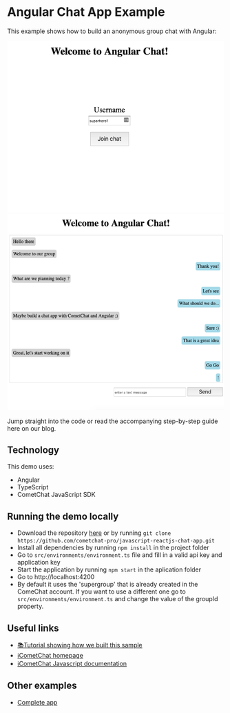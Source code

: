 # Angular Chat App Example

This example shows how to build an anonymous group chat with Angular:

![Login](/screenshots/Login.png?raw=true)
![Chat](/screenshots/Chat.png?raw=true)

Jump straight into the code or read the accompanying step-by-step guide here on our blog.

## Technology
This demo uses:

* Angular
* TypeScript
* CometChat JavaScript SDK

## Running the demo locally
* Download the repository [here](https://github.com/cometchat-pro/javascript-reactjs-chat-app.git) or by running `git clone https://github.com/cometchat-pro/javascript-reactjs-chat-app.git`
* Install all dependencies by running `npm install` in the project folder
* Go to `src/environments/environment.ts` file and fill in a valid api key and application key
* Start the application by running `npm start` in the aplication folder
* Go to http://localhost:4200
* By default it uses the 'supergroup' that is already created in the ComeChat account. If you want to use a different one go to `src/environments/environment.ts` and change the value of the groupId property.

## Useful links 

* [📚Tutorial showing how we built this sample](www.google.com)
* [ℹ️CometChat homepage](https://www.cometchat.com/pro/)
* [ℹ️CometChat Javascript documentation](https://developer.cometchat.com/docs/web-quick-start)

## Other examples

* [Complete app](https://github.com/cometchat-pro/javascript-reactjs-chat-app)
